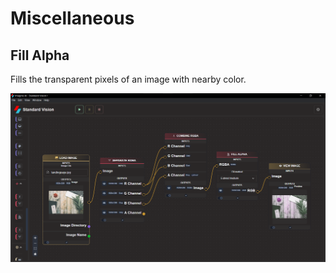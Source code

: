# **Miscellaneous**

## Fill Alpha

Fills the transparent pixels of an image with nearby color.

![logo](_media/ChannelsMiscellaneous/Fill%20Alpha.png)

